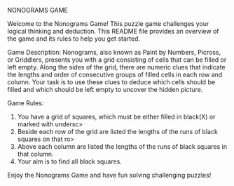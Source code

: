 NONOGRAMS GAME

Welcome to the Nonograms Game! This puzzle game challenges your logical thinking and deduction. 
This README file provides an overview of the game and its rules to help you get started.

Game Description:
Nonograms, also known as Paint by Numbers, Picross, or Griddlers, presents you with a grid consisting of cells that can be filled or left empty. 
Along the sides of the grid, there are numeric clues that indicate the lengths and order of consecutive groups of filled cells in each row and column.
Your task is to use these clues to deduce which cells should be filled and which should be left empty to uncover the hidden picture.

Game Rules:
1.  You have a grid of squares, which must be either filled in black(X) or marked with undersc>
2.  Beside each row of the grid are listed the lengths of the runs of black squares on that ro>
3.  Above each column are listed the lengths of the runs of black squares in that column.
4.  Your aim is to find all black squares.

Enjoy the Nonograms Game and have fun solving challenging puzzles!

